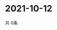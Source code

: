# 2021-10-12
  共 0条

  <!-- BEGIN -->
  <!-- 最后更新时间Tue Oct 12 2021 16:05:35 GMT+0000 (Coordinated Universal Time) -->
  
  <!-- END -->
  
  